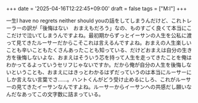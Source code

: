 +++
date = '2025-04-16T12:22:45+09:00'
draft = false
tags = ["M:I"]
+++

一生I have no regrets neither should youの話をしてしまうんだけど、これトレーラーの訳が「後悔はない　おまえもだろう」なの、ものすごく良くて本当にここだけで泣いてしまうんですよね。最初期からずっとイーサンの人生を公私に渡って見てきたルーサーだからこそこれは言えるんですよね。おまえの人生楽しいことも辛いこともたくさんあったことも知っている、だけどおまえは自分の生き方を後悔しないよな、おまえはそういう芯を持って人生を走ってきたことを俺はわかってるよっていうセリフじゃないですか。だから俺が自分の人生を後悔しないということも、おまえにはきっとわかるはずだっていうのは本当にルーサーにしか言えない言葉でさ……。ハントくんがどう受け止めるにしろ、これがルーサーの見てきたイーサンなんですよね。ルーサーからイーサンへの共感だし願いなんだなあってこの文字数に詰まっている。
